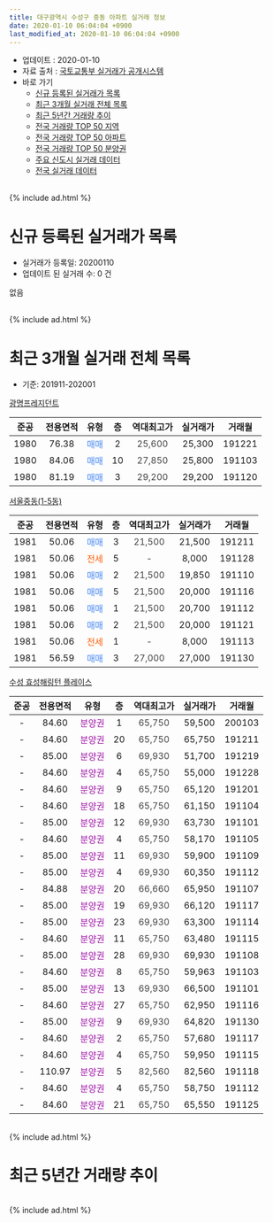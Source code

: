 ```yaml
---
title: 대구광역시 수성구 중동 아파트 실거래 정보
date: 2020-01-10 06:04:04 +0900
last_modified_at: 2020-01-10 06:04:04 +0900
---
```


* 업데이트 : 2020-01-10
* 자료 출처 : [국토교통부 실거래가 공개시스템](http://rt.molit.go.kr)
* 바로 가기
    * [신규 등록된 실거래가 목록](#신규-등록된-실거래가-목록)
    * [최근 3개월 실거래 전체 목록](#최근-3개월-실거래-전체-목록)
    * [최근 5년간 거래량 추이](#최근-5년간-거래량-추이)
    * [전국 거래량 TOP 50 지역](https://inasie.github.io/apt-trade-info/최근-3개월-전국에서-가장-거래가-많이-발생한-지역)
    * [전국 거래량 TOP 50 아파트](https://inasie.github.io/apt-trade-info/최근-3개월-전국에서-가장-거래가-많이-발생한-아파트)
    * [전국 거래량 TOP 50 분양권](https://inasie.github.io/apt-trade-info/최근-3개월-전국에서-가장-거래가-많이-발생한-분양권)
    * [주요 신도시 실거래 데이터](https://inasie.github.io/apt-trade-info/주요-신도시)
    * [전국 실거래 데이터](https://inasie.github.io/apt-trade-info/전국)
<br>
{% include ad.html %}
<br>

# 신규 등록된 실거래가 목록
* 실거래가 등록일: 20200110
* 업데이트 된 실거래 수: 0 건

없음

<br>
{% include ad.html %}
<br>

# 최근 3개월 실거래 전체 목록
* 기준: 201911-202001


[광명프레지던트](https://search.naver.com/search.naver?query=%EB%8C%80%EA%B5%AC%EA%B4%91%EC%97%AD%EC%8B%9C+%EC%88%98%EC%84%B1%EA%B5%AC+%EC%A4%91%EB%8F%99+%EA%B4%91%EB%AA%85%ED%94%84%EB%A0%88%EC%A7%80%EB%8D%98%ED%8A%B8)

|준공|전용면적|유형|층|역대최고가|실거래가|거래월|
|:---:|:---:|:---:|:---:|:---:|:---:|:---:|
|1980|76.38|<span style="color:#4285f3">매매</span>|2|<span style="color:#444444">25,600</span>|25,300|191221|
|1980|84.06|<span style="color:#4285f3">매매</span>|10|<span style="color:#444444">27,850</span>|25,800|191103|
|1980|81.19|<span style="color:#4285f3">매매</span>|3|<span style="color:#444444">29,200</span>|29,200|191120|

[서울중동(1-5동)](https://search.naver.com/search.naver?query=%EB%8C%80%EA%B5%AC%EA%B4%91%EC%97%AD%EC%8B%9C+%EC%88%98%EC%84%B1%EA%B5%AC+%EC%A4%91%EB%8F%99+%EC%84%9C%EC%9A%B8%EC%A4%91%EB%8F%99%281-5%EB%8F%99%29)

|준공|전용면적|유형|층|역대최고가|실거래가|거래월|
|:---:|:---:|:---:|:---:|:---:|:---:|:---:|
|1981|50.06|<span style="color:#4285f3">매매</span>|3|<span style="color:#444444">21,500</span>|21,500|191211|
|1981|50.06|<span style="color:#ff5a00">전세</span>|5|<span style="color:#444444">-</span>|8,000|191128|
|1981|50.06|<span style="color:#4285f3">매매</span>|2|<span style="color:#444444">21,500</span>|19,850|191110|
|1981|50.06|<span style="color:#4285f3">매매</span>|5|<span style="color:#444444">21,500</span>|20,000|191116|
|1981|50.06|<span style="color:#4285f3">매매</span>|1|<span style="color:#444444">21,500</span>|20,700|191112|
|1981|50.06|<span style="color:#4285f3">매매</span>|2|<span style="color:#444444">21,500</span>|20,000|191121|
|1981|50.06|<span style="color:#ff5a00">전세</span>|1|<span style="color:#444444">-</span>|8,000|191113|
|1981|56.59|<span style="color:#4285f3">매매</span>|3|<span style="color:#444444">27,000</span>|27,000|191130|

[수성 효성해링턴 플레이스](https://search.naver.com/search.naver?query=%EB%8C%80%EA%B5%AC%EA%B4%91%EC%97%AD%EC%8B%9C+%EC%88%98%EC%84%B1%EA%B5%AC+%EC%A4%91%EB%8F%99+%EC%88%98%EC%84%B1+%ED%9A%A8%EC%84%B1%ED%95%B4%EB%A7%81%ED%84%B4+%ED%94%8C%EB%A0%88%EC%9D%B4%EC%8A%A4)

|준공|전용면적|유형|층|역대최고가|실거래가|거래월|
|:---:|:---:|:---:|:---:|:---:|:---:|:---:|
|-|84.60|<span style="color:#9C11A5">분양권</span>|1|<span style="color:#444444">65,750</span>|59,500|200103|
|-|84.60|<span style="color:#9C11A5">분양권</span>|20|<span style="color:#444444">65,750</span>|65,750|191211|
|-|85.00|<span style="color:#9C11A5">분양권</span>|6|<span style="color:#444444">69,930</span>|51,700|191219|
|-|84.60|<span style="color:#9C11A5">분양권</span>|4|<span style="color:#444444">65,750</span>|55,000|191228|
|-|84.60|<span style="color:#9C11A5">분양권</span>|9|<span style="color:#444444">65,750</span>|65,120|191201|
|-|84.60|<span style="color:#9C11A5">분양권</span>|18|<span style="color:#444444">65,750</span>|61,150|191104|
|-|85.00|<span style="color:#9C11A5">분양권</span>|12|<span style="color:#444444">69,930</span>|63,730|191101|
|-|84.60|<span style="color:#9C11A5">분양권</span>|4|<span style="color:#444444">65,750</span>|58,170|191105|
|-|85.00|<span style="color:#9C11A5">분양권</span>|11|<span style="color:#444444">69,930</span>|59,900|191109|
|-|85.00|<span style="color:#9C11A5">분양권</span>|4|<span style="color:#444444">69,930</span>|60,350|191112|
|-|84.88|<span style="color:#9C11A5">분양권</span>|20|<span style="color:#444444">66,660</span>|65,950|191107|
|-|85.00|<span style="color:#9C11A5">분양권</span>|19|<span style="color:#444444">69,930</span>|66,120|191117|
|-|85.00|<span style="color:#9C11A5">분양권</span>|23|<span style="color:#444444">69,930</span>|63,300|191114|
|-|84.60|<span style="color:#9C11A5">분양권</span>|11|<span style="color:#444444">65,750</span>|63,480|191115|
|-|85.00|<span style="color:#9C11A5">분양권</span>|28|<span style="color:#444444">69,930</span>|69,930|191108|
|-|84.60|<span style="color:#9C11A5">분양권</span>|8|<span style="color:#444444">65,750</span>|59,963|191103|
|-|85.00|<span style="color:#9C11A5">분양권</span>|13|<span style="color:#444444">69,930</span>|66,500|191101|
|-|84.60|<span style="color:#9C11A5">분양권</span>|27|<span style="color:#444444">65,750</span>|62,950|191116|
|-|85.00|<span style="color:#9C11A5">분양권</span>|9|<span style="color:#444444">69,930</span>|64,820|191130|
|-|84.60|<span style="color:#9C11A5">분양권</span>|2|<span style="color:#444444">65,750</span>|57,680|191117|
|-|84.60|<span style="color:#9C11A5">분양권</span>|4|<span style="color:#444444">65,750</span>|59,950|191115|
|-|110.97|<span style="color:#9C11A5">분양권</span>|5|<span style="color:#444444">82,560</span>|82,560|191118|
|-|84.60|<span style="color:#9C11A5">분양권</span>|4|<span style="color:#444444">65,750</span>|58,750|191112|
|-|84.60|<span style="color:#9C11A5">분양권</span>|21|<span style="color:#444444">65,750</span>|65,550|191125|


<br>
{% include ad.html %}
<br>

# 최근 5년간 거래량 추이


<div style="width:100%;">
    <canvas id="deal_progress" height="200"></canvas>
</div>

<script>
new Chart(document.getElementById("deal_progress"), {
    type: 'line',
    data: {
        labels: ['201501','201502','201503','201504','201505','201506','201507','201508','201509','201510','201511','201512','201601','201602','201603','201604','201605','201606','201607','201608','201609','201610','201611','201612','201701','201702','201703','201704','201705','201706','201707','201708','201709','201710','201711','201712','201801','201802','201803','201804','201805','201806','201807','201808','201809','201810','201811','201812','201901','201902','201903','201904','201905','201906','201907','201908','201909','201910','201911','201912','202001'],
        datasets: [{
            label: '매매',
            pointRadius: 1,
            data: [3, 2, 6, 3, 5, 4, 6, 3, 5, 2, 4, 2, 1, 0, 1, 1, 5, 2, 0, 1, 0, 2, 0, 4, 1, 2, 6, 3, 3, 2, 9, 3, 1, 3, 0, 2, 2, 3, 7, 4, 4, 4, 3, 4, 7, 14, 12, 2, 3, 0, 5, 5, 3, 8, 19, 9, 6, 9, 26, 6, 1],
            borderColor: "rgba(255, 201, 14, 1)",
            backgroundColor: "rgba(255, 201, 14, 0.5)",
            fill: false,
            lineTension: 0
        },{
            label: '전월세',
            pointRadius: 1,
            data: [2, 2, 3, 2, 3, 2, 1, 2, 2, 0, 1, 2, 0, 2, 1, 1, 0, 0, 2, 0, 2, 2, 0, 0, 2, 1, 1, 2, 2, 1, 2, 2, 3, 3, 2, 0, 0, 1, 2, 5, 0, 4, 0, 3, 0, 2, 1, 2, 4, 1, 2, 1, 1, 0, 3, 4, 1, 1, 2, 0, 0],
            borderColor: "rgba(0, 141, 185, 1)",
            backgroundColor: "rgba(0, 141, 185, 0.5)",
            fill: false,
            lineTension: 0
        }
        ]
    },
    options: {
        responsive: true,
        title: {
            display: false
        },
        tooltips: {
            mode: 'index',
            intersect: false
        },
        hover: {
            mode: 'nearest',
            intersect: true
        },
        scales: {
            xAxes: [{
                display: true,
                scaleLabel: {
                    display: true,
                    labelString: '년/월'
                }
            }],
            yAxes: [{
                display: true,
                ticks: {
                    suggestedMin: 0,
                },
                scaleLabel: {
                    display: true,
                    labelString: '실거래 수'
                }
            }]
        }
    }
});

</script>


<br>
{% include ad.html %}
<br>

